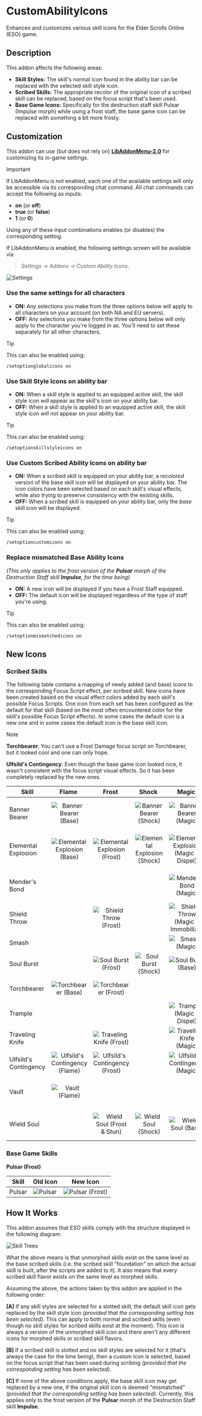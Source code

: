 # CustomAbilityIcons
Enhances and customizes various skill icons for the Elder Scrolls Online (ESO) game.

## Description
This addon affects the following areas:
- **Skill Styles:** The skill's normal icon found in the ability bar can be replaced with the selected skill style icon.
- **Scribed Skills:** The appropriate recolor of the original icon of a scribed skill can be replaced, based on the focus script that's been used.
- **Base Game Icons:** Specifically for the destruction staff skill Pulsar (Impulse morph) while using a frost staff, the base game icon can be replaced with something a bit more frosty.

## Customization
This addon can use (but does not rely on) [**LibAddonMenu-2.0**](https://www.esoui.com/downloads/info7-LibAddonMenu-2.0.html) for customizing its in-game settings.

> [!IMPORTANT]
> If LibAddonMenu is not enabled, each one of the available settings will only be accessible via its corresponding chat command. All chat commands can accept the following as inputs:
> - **on** (or **off**)
> - **true** (or **false**)
> - **1** (or **0**)
>
> Using any of these input combinations enables (or disables) the corresponding setting.

If LibAddonMenu is enabled, the following settings screen will be available via
> *Settings -> Addons -> Custom Ability Icons*.

![Settings](images/LibAddonMenu_Settings.png "Settings")

### Use the same settings for all characters
- **ON:** Any selections you make from the three options below will apply to all characters on your account (on both NA and EU servers).
- **OFF:** Any selections you make from the three options below will only apply to the character you're logged in as. You'll need to set these separately for all other characters.

> [!TIP]
> This can also be enabled using:
> ```
> /setoptionglobalicons on
> ```

### Use Skill Style Icons on ability bar
- **ON:** When a skill style is applied to an equipped active skill, the skill style icon _will_ appear as the skill's icon on your ability bar.
- **OFF:** When a skill style is applied to an equipped active skill, the skill style icon _will not_ appear on your ability bar.

> [!TIP]
> This can also be enabled using:
> ```
> /setoptionskillstyleicons on
> ```

### Use Custom Scribed Ability Icons on ability bar
- **ON:** When a scribed skill is equipped on your ability bar, a _recolored_ version of the base skill icon will be displayed on your ability bar. The icon colors have been selected based on each skill's visual effects, while also trying to preserve consistency with the existing skills.
- **OFF:** When a scribed skill is equipped on your ability bar, only the _base_ skill icon will be displayed.

> [!TIP]
> This can also be enabled using:
> ```
> /setoptioncustomicons on
> ```

### Replace mismatched Base Ability Icons

_(This only applies to the frost version of the **Pulsar** morph of the Destruction Staff skill **Impulse**, for the time being)_
- **ON:** A new icon will be displayed if you have a Frost Staff equipped.
- **OFF:** The default icon will be displayed regardless of the type of staff you're using.

> [!TIP]
> This can also be enabled using:
> ```
> /setoptionmismatchedicons on
> ```

## New Icons
### Scribed Skills
The following table contains a mapping of newly added (and base) icons to the corresponding Focus Script effect, per scribed skill. New icons have been created based on the visual effect colors added by each skill's possible Focus Scripts. One icon from each set has been configured as the default for that skill (based on the most often encountered color for the skill's possible Focus Script effects). In some cases the default icon is a new one and in some cases the default icon is the base skill icon.

> [!NOTE]
> **Torchbearer**: You can't use a Frost Damage focus script on Torchbearer, but it looked cool and one can only hope.
>
> **Ulfsild's Contingency**: Even though the base game icon looked nice, it wasn't consistent with the focus script visual effects. So it has been completely replaced by the new ones.

| Skill | &nbsp;&nbsp;Flame&nbsp;&nbsp;&nbsp; | &nbsp;&nbsp;Frost&nbsp;&nbsp;&nbsp; | &nbsp;&nbsp;Shock&nbsp;&nbsp;&nbsp; | &nbsp;&nbsp;Magic&nbsp;&nbsp;&nbsp; | &nbsp;&nbsp;&nbsp;Heal&nbsp;&nbsp;&nbsp; | Resources&nbsp; | &nbsp;Ultimate&nbsp; | &nbsp;&nbsp;&nbsp;Stun&nbsp;&nbsp;&nbsp; | Immobilize | &nbsp;&nbsp;Dispel&nbsp;&nbsp; | &nbsp;&nbsp;Shield&nbsp;&nbsp; | &nbsp;Physical&nbsp; | MultiTarget | &nbsp;&nbsp;Bleed&nbsp;&nbsp;&nbsp; | &nbsp;&nbsp;Trauma&nbsp;&nbsp; | &nbsp;&nbsp;Poison&nbsp;&nbsp; | &nbsp;Disease&nbsp;&nbsp; | &nbsp;Default&nbsp;&nbsp; |
| --- | :---: | :---: | :---: | :---: | :---: | :---: | :---: | :---: | :---: | :---: | :---: | :---: | :---: | :---: | :---: | :---: | :---: | :---: |
| Banner Bearer | ![Banner Bearer (Base)](images/ability_grimoire_support.png "Banner Bearer (Base)") | | ![Banner Bearer (Shock)](images/ability_grimoire_support_shock.png "Banner Bearer (Shock)") | ![Banner Bearer (Magic)](images/ability_grimoire_support_magic.png "Banner Bearer (Magic)") | | ![Banner Bearer (Resource Restoration)](images/ability_grimoire_support_resources.png "Banner Bearer (Resource Restoration)") | | | | | | ![Banner Bearer (Physical)](images/ability_grimoire_support_physical.png "Banner Bearer (Physical)") | ![Banner Bearer (Multi-Target)](images/ability_grimoire_support_multi.png "Banner Bearer (Multi-Target)") | | | | | ![Banner Bearer (Physical)](images/ability_grimoire_support_physical.png "Banner Bearer (Physical)") |
| Elemental Explosion | ![Elemental Explosion (Base)](images/ability_grimoire_staffdestro.png "Elemental Explosion (Base)") | ![Elemental Explosion (Frost)](images/ability_grimoire_staffdestro_frost.png "Elemental Explosion (Frost)") | ![Elemental Explosion (Shock)](images/ability_grimoire_staffdestro_shock.png "Elemental Explosion (Shock)") | ![Elemental Explosion (Magic & Dispel)](images/ability_grimoire_staffdestro_magic.png "Elemental Explosion (Magic & Dispel)") | | | | | | ![Elemental Explosion (Magic & Dispel)](images/ability_grimoire_staffdestro_magic.png "Elemental Explosion (Magic & Dispel)") | | ![Elemental Explosion (Physical)](images/ability_grimoire_staffdestro_physical.png "Elemental Explosion (Physical)") | | | ![Elemental Explosion (Trauma)](images/ability_grimoire_staffdestro_trauma.png "Elemental Explosion (Trauma)") | | | ![Elemental Explosion (Physical)](images/ability_grimoire_staffdestro_physical.png "Elemental Explosion (Physical)") |
| Mender's Bond | | | | ![Mender's Bond (Magic)](images/ability_grimoire_staffresto_magic.png "Mender's Bond (Magic)") | | ![Mender's Bond (Resource Restoration)](images/ability_grimoire_staffresto_resources.png "Mender's Bond (Resource Restoration)") | | | | | ![Mender's Bond (Shield)](images/ability_grimoire_staffresto_shield.png "Mender's Bond (Shield)") | | | | | | | ![Mender's Bond (Base)](images/ability_grimoire_staffresto.png "Mender's Bond (Base)") |
| Shield Throw | | ![Shield Throw (Frost)](images/ability_grimoire_1handed_frost.png "Shield Throw (Frost)") | | ![Shield Throw (Magic & Immobilize)](images/ability_grimoire_1handed_magic.png "Shield Throw (Magic & Immobilize)") | | | | | ![Shield Throw (Magic & Immobilize)](images/ability_grimoire_1handed_magic.png "Shield Throw (Magic & Immobilize)") | | | | | | | | | ![Shield Throw (Base)](images/ability_grimoire_1handed.png "Shield Throw (Base)") |
| Smash | | | | ![Smash (Magic)](images/ability_grimoire_2handed_magic.png "Smash (Magic)") | ![Smash (Heal)](images/ability_grimoire_2handed_heal.png "Smash (Heal)") | | | | | | ![Smash (Shield)](images/ability_grimoire_2handed_shield.png "Smash (Shield)") | | | ![Smash (Bleed)](images/ability_grimoire_2handed_bleed.png "Smash (Bleed)") | | ![Smash (Poison)](images/ability_grimoire_2handed_poison.png "Smash (Poison)") | | ![Smash (Base)](images/ability_grimoire_2handed.png "Smash (Base)") |
| Soul Burst | | ![Soul Burst (Frost)](images/ability_grimoire_soulmagic2_frost.png "Soul Burst (Frost)") | ![Soul Burst (Shock)](images/ability_grimoire_soulmagic2_shock.png "Soul Burst (Shock)") | ![Soul Burst (Base)](images/ability_grimoire_soulmagic2.png "Soul Burst (Base)") | ![Soul Burst (Heal)](images/ability_grimoire_soulmagic2_heal.png "Soul Burst (Heal)") | | | | ![Soul Burst (Base)](images/ability_grimoire_soulmagic2.png "Soul Burst (Base)") | | ![Soul Burst (Shield)](images/ability_grimoire_soulmagic2_shield.png "Soul Burst (Shield)") | ![Soul Burst (Physical)](images/ability_grimoire_soulmagic2_physical.png "Soul Burst (Physical)") | | | | | | ![Soul Burst (Physical)](images/ability_grimoire_soulmagic2_physical.png "Soul Burst (Physical)") |
| Torchbearer | ![Torchbearer (Base)](images/ability_grimoire_fightersguild.png "Torchbearer (Base)") | ![Torchbearer (Frost)](images/ability_grimoire_fightersguild_frost.png "Torchbearer (Frost)") | | | ![Torchbearer (Heal)](images/ability_grimoire_fightersguild_heal.png "Torchbearer (Heal)") | | ![Torchbearer (Ultimate)](images/ability_grimoire_fightersguild_ultimate.png "Torchbearer (Ultimate)") | | | | | ![Torchbearer (Physical)](images/ability_grimoire_fightersguild_physical.png "Torchbearer (Physical)") | | ![Torchbearer (Bleed)](images/ability_grimoire_fightersguild_bleed.png "Torchbearer (Bleed)") | | | | ![Torchbearer (Physical)](images/ability_grimoire_fightersguild_physical.png "Torchbearer (Physical)") |
| Trample | | | | ![Trample (Magic & Dispel)](images/ability_grimoire_assault_magic.png "Trample (Magic & Dispel)") | | | | ![Trample (Stun)](images/ability_grimoire_assault_stun.png "Trample (Stun)") | | ![Trample (Magic & Dispel)](images/ability_grimoire_assault_magic.png "Trample (Magic & Dispel)") | | ![Trample (Physical)](images/ability_grimoire_assault_physical.png "Trample (Physical)") | | | ![Trample (Trauma)](images/ability_grimoire_assault_trauma.png "Trample (Trauma)") | | ![Trample (Disease)](images/ability_grimoire_assault_disease.png "Trample (Disease)") | ![Trample (Base)](images/ability_grimoire_assault.png "Trample (Base)") |
| Traveling Knife | | ![Traveling Knife (Frost)](images/ability_grimoire_dualwield_frost.png "Traveling Knife (Frost)") | | ![Traveling Knife (Magic)](images/ability_grimoire_dualwield_magic.png "Traveling Knife (Magic)") | | | | | | | | | | ![Traveling Knife (Bleed)](images/ability_grimoire_dualwield_bleed.png "Traveling Knife (Bleed)") | | ![Traveling Knife (Poison)](images/ability_grimoire_dualwield_poison.png "Traveling Knife (Poison)") | | ![Traveling Knife (Base)](images/ability_grimoire_dualwield.png "Traveling Knife (Base)") |
| Ulfsild's Contingency | ![Ulfsild's Contingency (Flame)](images/ability_grimoire_magesguild_flame.png "Ulfsild's Contingency (Flame)") | ![Ulfsild's Contingency (Frost)](images/ability_grimoire_magesguild_frost.png "Ulfsild's Contingency (Frost)") | | ![Ulfsild's Contingency (Magic)](images/ability_grimoire_magesguild_magic.png "Ulfsild's Contingency (Magic)") | ![Ulfsild's Contingency (Heal)](images/ability_grimoire_magesguild_heal.png "Ulfsild's Contingency (Heal)") | | | | | | | | | | | | | ![Ulfsild's Contingency (Heal)](images/ability_grimoire_magesguild_heal.png "Ulfsild's Contingency (Heal)") |
| Vault | ![Vault (Flame)](images/ability_grimoire_bow_flame.png "Vault (Flame)") | | | | ![Vault (Heal)](images/ability_grimoire_bow_heal.png "Vault (Heal)") | | | | | | | | | ![Vault (Bleed)](images/ability_grimoire_bow_bleed.png "Vault (Bleed)") | | ![Vault (Poison & Disease)](images/ability_grimoire_bow_poison.png "Vault (Poison & Disease)") | ![Vault (Poison & Disease)](images/ability_grimoire_bow_poison.png "Vault (Poison & Disease)") | ![Vault (Base)](images/ability_grimoire_bow.png "Vault (Base)") |
| Wield Soul | | ![Wield Soul (Frost & Stun)](images/ability_grimoire_soulmagic1_frost.png "Wield Soul (Frost & Stun)") | ![Wield Soul (Shock)](images/ability_grimoire_soulmagic1_shock.png "Wield Soul (Shock)") | ![Wield Soul (Base)](images/ability_grimoire_soulmagic1.png "Wield Soul (Base)") | ![Wield Soul (Heal)](images/ability_grimoire_soulmagic1_heal.png "Wield Soul (Heal)") | | | ![Wield Soul (Frost & Stun)](images/ability_grimoire_soulmagic1_frost.png "Wield Soul (Frost & Stun)") | | | ![Wield Soul (Shield)](images/ability_grimoire_soulmagic1_shield.png "Wield Soul (Shield)") | ![Wield Soul (Physical)](images/ability_grimoire_soulmagic1_physical.png "Wield Soul (Physical)") | | | | | | ![Wield Soul (Physical)](images/ability_grimoire_soulmagic1_physical.png "Wield Soul (Physical)") |

### Base Game Skills
**Pulsar (Frost)**

| Skill | Old Icon | New Icon |
| --- | --- | --- |
| Pulsar | ![Pulsar](images/ability_destructionstaff_008_b_old.png "Pulsar") | ![Pulsar (Frost)](images/ability_destructionstaff_008_b.png "Pulsar (Frost)")

## How It Works
This addon assumes that ESO skills comply with the structure displayed in the following diagram:

![Skill Trees](images/Skill_Trees.drawio.png "Skill Trees")

What the above means is that unmorphed skills exist on the same level as the base scribed skills (i.e. the scribed skill "foundation" on which the actual skill is built, after the scripts are added to it). It also means that every scribed skill flavor exists on the same level as morphed skills.

Assuming the above, the actions taken by this addon are applied in the following order:

**[A]** If any skill styles are selected for a slotted skill, the default skill icon gets replaced by the skill style icon _(provided that the corresponding setting has been selected)_. This can apply to both normal and scribed skills (even though no skill styles for scribed skills exist at the moment). This icon is always a version of the unmorphed skill icon and there aren't any different icons for morphed skills or scribed skill flavors.

**[B]** If a scribed skill is slotted and no skill styles are selected for it (that's always the case for the time being), then a custom icon is selected, based on the focus script that has been used during scribing _(provided that the corresponding setting has been selected)_.

**[C]** If none of the above conditions apply, the base skill icon may get replaced by a new one, if the original skill icon is deemed "mismatched" _(provided that the corresponding setting has been selected)_. Currently, this applies only to the frost version of the **Pulsar** morph of the Destruction Staff skill **Impulse**.
